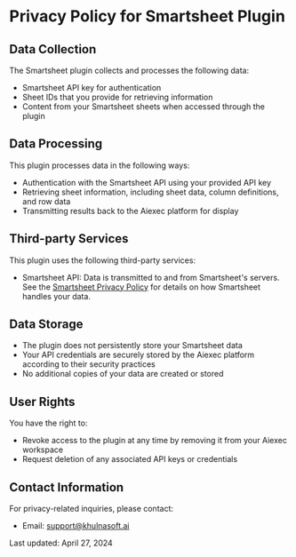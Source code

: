 # Privacy Policy for Smartsheet Plugin

## Data Collection
The Smartsheet plugin collects and processes the following data:
- Smartsheet API key for authentication
- Sheet IDs that you provide for retrieving information
- Content from your Smartsheet sheets when accessed through the plugin

## Data Processing
This plugin processes data in the following ways:
- Authentication with the Smartsheet API using your provided API key
- Retrieving sheet information, including sheet data, column definitions, and row data
- Transmitting results back to the Aiexec platform for display

## Third-party Services
This plugin uses the following third-party services:
- Smartsheet API: Data is transmitted to and from Smartsheet's servers. See the [Smartsheet Privacy Policy](https://www.smartsheet.com/legal/privacy) for details on how Smartsheet handles your data.

## Data Storage
- The plugin does not persistently store your Smartsheet data
- Your API credentials are securely stored by the Aiexec platform according to their security practices
- No additional copies of your data are created or stored

## User Rights
You have the right to:
- Revoke access to the plugin at any time by removing it from your Aiexec workspace
- Request deletion of any associated API keys or credentials

## Contact Information
For privacy-related inquiries, please contact:
- Email: support@khulnasoft.ai

Last updated: April 27, 2024